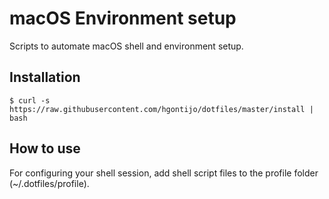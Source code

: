 # macOS Environment setup

Scripts to automate macOS shell and environment setup.

## Installation

`$ curl -s https://raw.githubusercontent.com/hgontijo/dotfiles/master/install | bash`

## How to use

For configuring your shell session, add shell script files to the profile folder (~/.dotfiles/profile).
